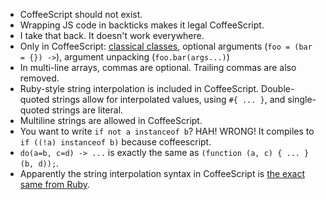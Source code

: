 * CoffeeScript should not exist.
* Wrapping JS code in backticks makes it legal CoffeeScript.
* I take that back. It doesn't work everywhere.
* Only in CoffeeScript: [classical classes](http://coffeescript.org/#classes), optional arguments (`foo = (bar = {}) ->`), argument unpacking (`foo.bar(args...)`)
* In multi-line arrays, commas are optional. Trailing commas are also removed.
* Ruby-style string interpolation is included in CoffeeScript. Double-quoted strings allow for interpolated values, using `#{ ... }`, and single-quoted strings are literal.
* Multiline strings are allowed in CoffeeScript.
* You want to write `if not a instanceof b`? HAH! WRONG! It compiles to `if ((!a) instanceof b)` because coffeescript.
* `do(a=b, c=d) -> ...` is exactly the same as `(function (a, c) { ... }(b, d));`.
* Apparently the string interpolation syntax in CoffeeScript is [the exact same from Ruby](http://addyosmani.com/blog/backing-up-a-github-account/).

